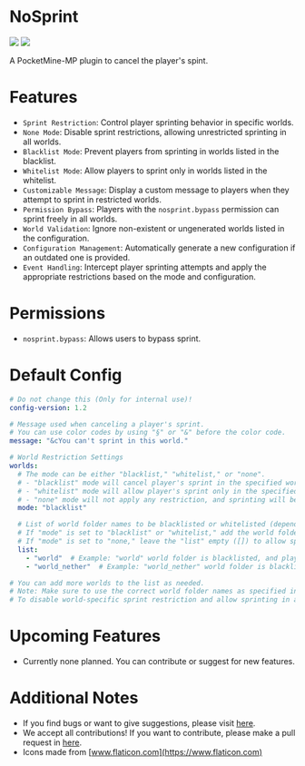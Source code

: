 # NoSprint

[![](https://poggit.pmmp.io/shield.state/NoSprint)](https://poggit.pmmp.io/p/NoSprint)
[![](https://poggit.pmmp.io/shield.dl.total/NoSprint)](https://poggit.pmmp.io/p/NoSprint)

A PocketMine-MP plugin to cancel the player's spint.

# Features

- `Sprint Restriction`: Control player sprinting behavior in specific worlds.
- `None Mode`: Disable sprint restrictions, allowing unrestricted sprinting in all worlds.
- `Blacklist Mode`: Prevent players from sprinting in worlds listed in the blacklist.
- `Whitelist Mode`: Allow players to sprint only in worlds listed in the whitelist.
- `Customizable Message`: Display a custom message to players when they attempt to sprint in restricted worlds.
- `Permission Bypass`: Players with the `nosprint.bypass` permission can sprint freely in all worlds.
- `World Validation`: Ignore non-existent or ungenerated worlds listed in the configuration.
- `Configuration Management`: Automatically generate a new configuration if an outdated one is provided.
- `Event Handling`: Intercept player sprinting attempts and apply the appropriate restrictions based on the mode and configuration.

# Permissions

- `nosprint.bypass`: Allows users to bypass sprint.

# Default Config

```yaml
# Do not change this (Only for internal use)!
config-version: 1.2

# Message used when canceling a player's sprint.
# You can use color codes by using "§" or "&" before the color code.
message: "&cYou can't sprint in this world."

# World Restriction Settings
worlds:
  # The mode can be either "blacklist," "whitelist," or "none".
  # - "blacklist" mode will cancel player's sprint in the specified worlds (blacklisted) and allow sprinting in other worlds.
  # - "whitelist" mode will allow player's sprint only in the specified worlds (whitelisted) and cancel sprinting in other worlds.
  # - "none" mode will not apply any restriction, and sprinting will be allowed in all worlds.
  mode: "blacklist"

  # List of world folder names to be blacklisted or whitelisted (depending on the mode set above).
  # If "mode" is set to "blacklist" or "whitelist," add the world folder names accordingly.
  # If "mode" is set to "none," leave the "list" empty ([]) to allow sprinting in all worlds.
  list:
    - "world"  # Example: "world" world folder is blacklisted, and players can't sprint here.
    - "world_nether"  # Example: "world_nether" world folder is blacklisted, and players can't sprint here.

# You can add more worlds to the list as needed.
# Note: Make sure to use the correct world folder names as specified in your PocketMine-MP server configuration.
# To disable world-specific sprint restriction and allow sprinting in all worlds, set "mode" to "none" and leave the "list" empty ([]) or remove the "list" entirely.

```

# Upcoming Features

- Currently none planned. You can contribute or suggest for new features.

# Additional Notes

- If you find bugs or want to give suggestions, please visit [here](https://github.com/AIPTU/NoSprint/issues).
- We accept all contributions! If you want to contribute, please make a pull request in [here](https://github.com/AIPTU/NoSprint/pulls).
- Icons made from [www.flaticon.com](https://www.flaticon.com)
